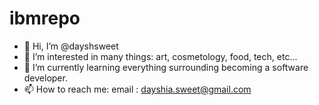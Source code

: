 # ibmrepo
- 👋 Hi, I’m @dayshsweet
- 👀 I’m interested in many things: art, cosmetology, food, tech, etc...
- 🌱 I’m currently learning everything surrounding becoming a software developer.
- 📫 How to reach me: email : dayshia.sweet@gmail.com
